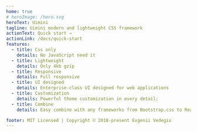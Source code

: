 ```yaml
---
home: true
# heroImage: /hero.svg
heroText: Uimini
tagline: Uimini modern and lightweight CSS framework
actionText: Quick start →
actionLink: /docs/quick-start
features:
  - title: Css only
    details: No JavaScript need it
  - title: Lightweight
    details: Only 4kb gzip
  - title: Responsive
    details: Full responsive
  - title: UI designed
    details: Enterprise-class UI designed for web applications
  - title: Customization
    details: Powerful theme customization in every detail;
  - title: Combine
    details: Easy combine with any frameworks from Bootstrap.css to React.js

footer: MIT Licensed | Copyright © 2018-present Evgenii Vedegis
---
```

